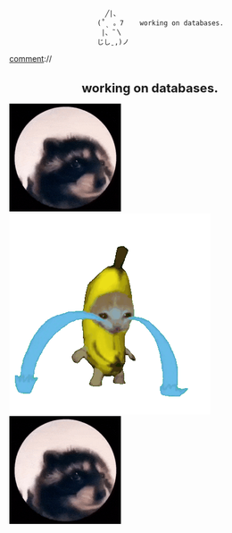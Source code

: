 [comment]:──────▄▀▄─────▄▀▄  
[comment]:─────▄█░░▀▀▀▀▀░░█▄  
[comment]:─▄▄──█░░░░░░░░░░░█──▄▄  
[comment]:█▄▄█─█░░▀░░┬░░▀░░█─█▄▄█  

                            ╱|、  
                          (˚ˎ 。7    working on databases.
                           |、˜〵            
                          じしˍ,)ノ  
[comment]://<h1 align="center" style="font-size: 22px"> working on databases.</h1>


![pedro GIF](https://github.com/arjunhm/arjunhm/blob/main/pedro.gif?raw=true)
![banana-crying-cat GIF](https://github.com/arjunhm/arjunhm/blob/main/banana-crying-cat.gif?raw=true)
![pedro GIF](https://github.com/arjunhm/arjunhm/blob/main/pedro.gif?raw=true)
